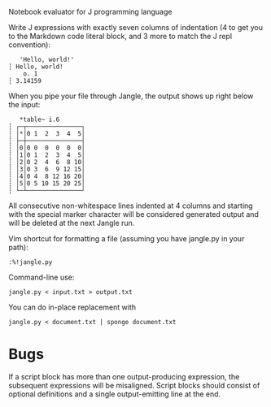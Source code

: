 Notebook evaluator for J programming language

Write J expressions with exactly seven columns of indentation (4 to get you to
the Markdown code literal block, and 3 more to match the J repl convention):

       'Hello, world!'
    ┆ Hello, world!
        o. 1
    ┆ 3.14159

When you pipe your file through Jangle, the output shows up right below the
input:

       *table~ i.6
    ┆ ┌─┬───────────────┐
    ┆ │*│0 1  2  3  4  5│
    ┆ ├─┼───────────────┤
    ┆ │0│0 0  0  0  0  0│
    ┆ │1│0 1  2  3  4  5│
    ┆ │2│0 2  4  6  8 10│
    ┆ │3│0 3  6  9 12 15│
    ┆ │4│0 4  8 12 16 20│
    ┆ │5│0 5 10 15 20 25│
    ┆ └─┴───────────────┘

All consecutive non-whitespace lines indented at 4 columns and starting with
the special marker character will be considered generated output and will be
deleted at the next Jangle run.

Vim shortcut for formatting a file (assuming you have jangle.py in your path):

    :%!jangle.py

Command-line use:

    jangle.py < input.txt > output.txt

You can do in-place replacement with

    jangle.py < document.txt | sponge document.txt

# Bugs

If a script block has more than one output-producing expression, the
subsequent expressions will be misaligned. Script blocks should consist of
optional definitions and a single output-emitting line at the end.
